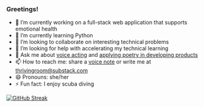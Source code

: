 ### Greetings!

<!--
**huaszu/huaszu** is a ✨ _special_ ✨ repository because its `README.md` (this file) appears on your GitHub profile.

Here are some ideas to get you started:

- 🔭 I’m currently working on a full-stack web application that supports emotional health
- 🌱 I’m currently learning Python
- 👯 I’m looking to collaborate on interesting technical problems
- 🤔 I’m looking for help with accelerating my technical learning
- 💬 Ask me about voice acting
- 📫 How to reach me: share a [voice note](https://anchor.fm/thrivingroom/message) or write me at thrivingroom@substack.com
- 😄 Pronouns: she/her
- ⚡ Fun fact: I enjoy scuba diving
-->
- 🔭 I’m currently working on a full-stack web application that supports emotional health
- 🌱 I’m currently learning Python
- 👯 I’m looking to collaborate on interesting technical problems
- 🤔 I’m looking for help with accelerating my technical learning
- 💬 Ask me about <a href="https://heythrive.webflow.io/act" target="_blank">voice acting</a> and <a href="https://www.youtube.com/watch?v=uuZOXaPc4JU&list=PLfB4lO23hfyMG4NCGESw3mdn8Yl-u8rz_&index=2" target="_blank">applying poetry in developing products</a>
- 📫 How to reach me: share a <a href="https://anchor.fm/thrivingroom/message" target="_blank">voice note</a> or write me at thrivingroom@substack.com
- 😄 Pronouns: she/her
- ⚡ Fun fact: I enjoy scuba diving

[![GitHub Streak](https://streak-stats.demolab.com/?user=huaszu&hide_border=true&mode=weekly)](https://github.com/huaszu)
